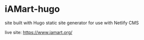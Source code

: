 # iAMart-hugo

site built with Hugo static site generator for use with Netlify CMS

live site:  https://www.iamart.org/
